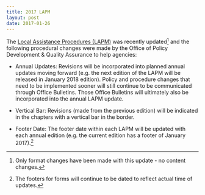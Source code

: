 ```yaml
---
title: 2017 LAPM
layout: post
date: 2017-01-26
---
```


The [Local Assistance Procedures (LAPM)](http://www.dot.ca.gov/hq/LocalPrograms/lam/lapm.htm) was recently updated[^update] and the following procedural changes were made by the Office of Policy Development & Quality Assurance to help agencies:

* Annual Updates: Revisions will be incorporated into planned annual updates moving forward (e.g. the next edition of the LAPM will be released in January 2018 edition). Policy and procedure changes that need to be implemented sooner will still continue to be communicated through Office Bulletins. Those Office Bulletins will ultimately also be incorporated into the annual LAPM update. 
 
* Vertical Bar: Revisions (made from the previous edition) will be indicated in the chapters with a vertical bar in the border. 
 
* Footer Date: The footer date within each LAPM will be updated with each annual edition (e.g. the current edition has a footer of January 2017).[^forms]

[^update]: Only format changes have been made with this update - no content changes.

[^forms]: The footers for forms will continue to be dated to reflect actual time of updates. 
